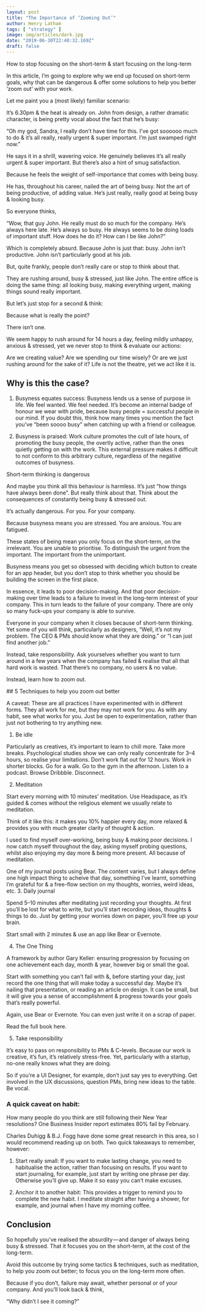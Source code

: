 ```yaml
---
layout: post
title: "The Importance of ‘Zooming Out’"
author: Henry Latham
tags: [ "strategy" ]
image: img/articles/dark.jpg
date: "2019-06-30T22:40:32.169Z"
draft: false
---
```


How to stop focusing on the short-term & start focusing on the long-term

In this article, I’m going to explore why we end up focused on short-term goals, why that can be dangerous & offer some solutions to help you better ‘zoom out’ with your work.

Let me paint you a (most likely) familiar scenario:

It’s 6.30pm & the heat is already on. John from design, a rather dramatic character, is being pretty vocal about the fact that he’s busy:

“Oh my god, Sandra, I really don’t have time for this. I’ve got soooooo much to do & it’s all really, really urgent & super important. I’m just swamped right now.”

He says it in a shrill, wavering voice. He genuinely believes it’s all really urgent & super important. But there’s also a hint of smug satisfaction.

Because he feels the weight of self-importance that comes with being busy.

He has, throughout his career, nailed the art of being busy. Not the art of being productive, of adding value. He’s just really, really good at being busy & looking busy.

So everyone thinks,

“Wow, that guy John. He really must do so much for the company. He’s always here late. He’s always so busy. He always seems to be doing loads of important stuff. How does he do it? How can I be like John?”

Which is completely absurd. Because John is just that: busy. John isn’t productive. John isn’t particularly good at his job.

But, quite frankly, people don’t really care or stop to think about that.

They are rushing around, busy & stressed, just like John. The entire office is doing the same thing: all looking busy, making everything urgent, making things sound really important.


But let’s just stop for a second & think:

Because what is really the point?

There isn’t one.

We seem happy to rush around for 14 hours a day, feeling mildly unhappy, anxious & stressed, yet we never stop to think & evaluate our actions:

Are we creating value? Are we spending our time wisely? Or are we just rushing around for the sake of it? Life is not the theatre, yet we act like it is.

## Why is this the case?

1. Busyness equates success: Busyness lends us a sense of purpose in life. We feel wanted. We feel needed. It’s become an internal badge of honour we wear with pride, because busy people = successful people in our mind. If you doubt this, think how many times you mention the fact you’ve “been soooo busy” when catching up with a friend or colleague.

2. Busyness is praised: Work culture promotes the cult of late hours, of promoting the busy people, the overtly active, rather than the ones quietly getting on with the work. This external pressure makes it difficult to not conform to this arbitrary culture, regardless of the negative outcomes of busyness.

Short-term thinking is dangerous

And maybe you think all this behaviour is harmless. It’s just “how things have always been done”. But really think about that. Think about the consequences of constantly being busy & stressed out.

It’s actually dangerous. For you. For your company.

Because busyness means you are stressed. You are anxious. You are fatigued.

These states of being mean you only focus on the short-term, on the irrelevant. You are unable to prioritise. To distinguish the urgent from the important. The important from the unimportant.

Busyness means you get so obsessed with deciding which button to create for an app header, but you don’t stop to think whether you should be building the screen in the first place.

In essence, it leads to poor decision-making. And that poor decision-making over time leads to a failure to invest in the long-term interest of your company. This in turn leads to the failure of your company. There are only so many fuck-ups your company is able to survive.


Everyone in your company when it closes because of short-term thinking.
Yet some of you will think, particularly as designers, “Well, it’s not my problem. The CEO & PMs should know what they are doing.” or “I can just find another job.”

Instead, take responsibility. Ask yourselves whether you want to turn around in a few years when the company has failed & realise that all that hard work is wasted. That there’s no company, no users & no value.

Instead, learn how to zoom out.

## 5 Techniques to help you zoom out better

A caveat: These are all practices I have experimented with in different forms. They all work for me, but they may not work for you. As with any habit, see what works for you. Just be open to experimentation, rather than just not bothering to try anything new.

1. Be idle

Particularly as creatives, it’s important to learn to chill more. Take more breaks. Psychological studies show we can only really concentrate for 3–4 hours, so realise your limitations. Don’t work flat out for 12 hours. Work in shorter blocks. Go for a walk. Go to the gym in the afternoon. Listen to a podcast. Browse Dribbble. Disconnect.


2. Meditation

Start every morning with 10 minutes’ meditation. Use Headspace, as it’s guided & comes without the religious element we usually relate to meditation.

Think of it like this: it makes you 10% happier every day, more relaxed & provides you with much greater clarity of thought & action.

I used to find myself over-working, being busy & making poor decisions. I now catch myself throughout the day, asking myself probing questions, whilst also enjoying my day more & being more present. All because of meditation.


One of my journal posts using Bear. The content varies, but I always define one high impact thing to acheive that day, something I’ve learnt, something I’m grateful for & a free-flow section on my thoughts, worries, weird ideas, etc.
3. Daily journal

Spend 5–10 minutes after meditating just recording your thoughts. At first you’ll be lost for what to write, but you’ll start recording ideas, thoughts & things to do. Just by getting your worries down on paper, you’ll free up your brain.

Start small with 2 minutes & use an app like Bear or Evernote.

4. The One Thing

A framework by author Gary Keller: ensuring progression by focusing on one achievement each day, month & year, however big or small the goal.

Start with something you can’t fail with &, before starting your day, just record the one thing that will make today a successful day. Maybe it’s nailing that presentation, or reading an article on design. It can be small, but it will give you a sense of accomplishment & progress towards your goals that’s really powerful.

Again, use Bear or Evernote. You can even just write it on a scrap of paper.

Read the full book here.

5. Take responsibility

It’s easy to pass on responsibility to PMs & C-levels. Because our work is creative, it’s fun, it’s relatively stress-free. Yet, particularly with a startup, no-one really knows what they are doing.

So if you’re a UI Designer, for example, don’t just say yes to everything. Get involved in the UX discussions, question PMs, bring new ideas to the table. Be vocal.

### A quick caveat on habit:

How many people do you think are still following their New Year resolutions? One Business Insider report estimates 80% fail by February.

Charles Duhigg & B.J. Fogg have done some great research in this area, so I would recommend reading up on both. Two quick takeaways to remember, however:

1. Start really small: If you want to make lasting change, you need to habitualise the action, rather than focusing on results. If you want to start journaling, for example, just start by writing one phrase per day. Otherwise you’ll give up. Make it so easy you can’t make excuses.

2. Anchor it to another habit: This provides a trigger to remind you to complete the new habit. I meditate straight after having a shower, for example, and journal when I have my morning coffee.

## Conclusion

So hopefully you’ve realised the absurdity — and danger of always being busy & stressed. That it focuses you on the short-term, at the cost of the long-term.

Avoid this outcome by trying some tactics & techniques, such as meditation, to help you zoom out better; to focus you on the long-term more often.

Because if you don’t, failure may await, whether personal or of your company. And you’ll look back & think,

“Why didn’t I see it coming?”
